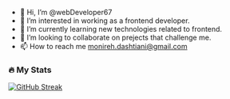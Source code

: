 - 👋 Hi, I’m @webDeveloper67
- 👀 I’m interested in working as a frontend developer.
- 🌱 I’m currently learning new technologies related to frontend.
- 💞️ I’m looking to collaborate on prejects that challenge me.
- 📫 How to reach me monireh.dashtiani@gmail.com

<!---
webDeveloper67/webDeveloper67 is a ✨ special ✨ repository because its `README.md` (this file) appears on your GitHub profile.
You can click the Preview link to take a look at your changes.
--->

### :fire: My Stats
[![GitHub Streak](https://streak-stats.demolab.com/?user=webDeveloper67&theme=dark)](https://git.io/streak-stats)


